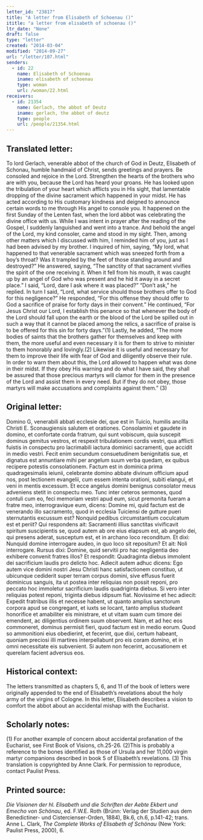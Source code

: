 ```yaml
---
letter_id: "23817"
title: "A letter from Elisabeth of Schoenau ()"
ititle: "a letter from elisabeth of schoenau ()"
ltr_date: "None"
draft: false
type: "letter"
created: "2014-03-04"
modified: "2014-09-27"
url: "/letter/107.html"
senders:
  - id: 22
    name: Elisabeth of Schoenau
    iname: elisabeth of schoenau
    type: woman
    url: /woman/22.html
receivers:
  - id: 21354
    name: Gerlach, the abbot of Deutz
    iname: gerlach, the abbot of deutz
    type: people
    url: /people/21354.html
---
```

<h2> Translated letter:</h2>To lord Gerlach, venerable abbot of the church of God in Deutz, Elisabeth of Schonau, humble handmaid of Christ, sends greetings and prayers.
Be consoled and rejoice in the Lord.  Strengthen the hearts of the brothers who are with you, because the Lord has heard your groans.  He has looked upon the tribulation of your heart which afflicts you in His sight, that lamentable dropping of the divine sacrament which happened in your midst.  He has acted according to His customary kindness and deigned to announce certain words to me through His angel to console you.  It happened on the first Sunday of the Lenten fast, when the lord abbot was celebrating the divine office with us.  While I was intent in prayer after the reading of the Gospel, I suddenly languished and went into a trance.  And behold the angel of the Lord, my kind consoler, came and stood in my sight.  Then, among other matters which I discussed with him, I reminded him of you, just as I had been advised by my brother.  I inquired of him, saying, “My lord, what happened to that venerable sacrament which was sneezed forth from a boy’s throat?  Was it trampled by the feet of those standing around and destroyed?”  He answered, saying, “The sanctity of that sacrament vivifies the spirit of the one receiving it.  When it fell from his mouth, it was caught up by an angel of God who was present and he hid it away in a secret place.”  I said, “Lord, dare I ask where it was placed?”  “Don’t ask,” he replied.  In turn I said, “Lord, what service should those brothers offer to God for this negligence?”  He responded, “For this offense they should offer to God a sacrifice of praise for forty days in their convent.”  He continued, “For Jesus Christ our Lord, I establish this penance so that whenever the body of the Lord should fall upon the earth or the blood of the Lord be spilled out in such a way that it cannot be placed among the relics, a sacrifice of praise is to be offered for this sin for forty days.”(1) Lastly, he added, “The more bodies of saints that the brothers gather for themselves and keep with them, the more useful and even necessary it is for them to strive to minister to them honorably and lovingly.(2) Likewise it is useful and necessary for them to improve their life with fear of God and diligently observe their rule.  In order to warn them about this, the Lord allowed to happen what was done in their midst.  If they obey His warning and do what I have said, they shall be assured that those precious martyrs will clamor for them in the presence of the Lord and assist them in every need.  But if they do not obey, those martyrs will make accusations and complaints against them.” (3)
<h2 class="mt-4"> Original letter:</h2>Domino G, venerabili abbati ecclesie dei, que est in Tuicio, humilis ancilla Christi E. Sconaugiensis salutem et orationes.  Consolamini et gaudete in domino, et confortate corda fratrum, qui sunt vobiscum, quia suscepit dominus gemitus vestros, et respexit tribulationem cordis vestri, qua afflicti fuistis in conspectu pro lacrimabili iactura dominici sacramenti, que accidit in medio vestri.  Fecit enim secundum consuetudinem benignitatis sue, et dignatus est annuntiare mihi per angelum suum verba quedam, ex quibus recipere potestis consolationem.  Factum est in dominica prima quadragesimalis ieiunii, celebrante domino abbate divinum officium apud nos, post lectionem evangelii, cum essem intenta orationi, subiti elangui, et veni in mentis excessum.  Et ecce angelus domini benignus consolator meus adveniens stetit in conspectu meo. Tunc inter ceteros sermones, quod contuli cum eo, feci memoriam vestri apud eum, sicut premonita fueram a fratre meo, interrogravique eum, dicens:  Domine mi, quid factum est de venerando illo sacramento, quod in ecclesia Tuiciensi de gutture pueri sternutantis excussum est?  Nonquid pedibus circumstantium coculcatum est et periit?  Qui respondens ait:  Sacramenti illius sanctitas vivificavit spiritum suscipientis se, quod autem ab ore eius elapsum est, ab angelo dei, qui presens aderat, susceptum est, et in archano loco reconditum.  Et dixi:  Nunquid domine interrogare audeo, in quo loco sit repositum?  Et ait:  Noli interrogare.  Rursus dixi:  Domine, quid servitii pro hac negligentia deo exhibere convenit fratres illos?  Et respondit:  Quadraginta diebus immolent dei sacrificium laudis pro delicto hoc.  Adiecit autem adhuc dicens:  Ego autem vice domini nostri Jesu Christi hanc satisfactionem constituo, ut ubicunque cediderit super terram corpus domini, sive effusus fuerit dominicus sanguis, ita ut postea inter reliquias non possit reponi, pro peccato hoc immoletur sacrificium laudis quadriginta diebus.  Si vero inter reliquias potest reponi, triginta diebus idipsum fiat.  Novissime et hec adiecit:  Expedit fratribus illis et necesse habent, ut quanto amplius sanctorum corpora apud se congregant, et iuxts se locant, tanto amplius studeant honorifice et amabiliter eis ministrare, et ut vitam suam cum timore dei emendent, ac diligentius ordinem suum observent.  Nam, et ad hec eos commoneret, dominus permisit fieri, quod factum est in medio eorum.  Quod so ammonitioni eius obedierint, et fecerint, que dixi, certum habeant, quoniam preciosi illi martires interpellabunt pro eis coram domino, et in omni necessitate eis subvenient.  Si autem non fecerint, accusationem et querelam facient adversus eos.
<h2 class="mt-4"> Historical context:</h2>The letters transmitted as chapters 5, 6, and 11 of the book of letters were originally appended to the end of Elisabeth’s revelations about the holy army of the virgins of Cologne.  In this letter, Elisabeth describes a vision to comfort the abbot about an accidental mishap with the Eucharist.
<h2 class="mt-4"> Scholarly notes:</h2>(1) For another example of concern about accidental profanation of the Eucharist, see First Book of Visions, ch.25-26.
(2)This is probably a reference to the bones identified as those of Ursula and her 11,000 virgin martyr companions described in book 5 of Elisabeth’s revelations.
(3) This translation is copyrighted by Anne Clark.  For permission to reproduce, contact Paulist Press.  <h2 class="mt-4"> Printed source:</h2><p><em>Die Visionen der hl. Elisabeth und die Schriften der Aebte Ekbert und Emecho von Schönau</em>, ed. F.W.E. Roth (Brünn: Verlag der Studien aus dem Benedictiner- und Cistercienser-Orden, 1884), Bk.6, ch.6, p.141-42; trans. Anne L. Clark, <em>The Complete Works of Elisabeth of Schönau</em> (New York: Paulist Press, 2000), 6.</p>
